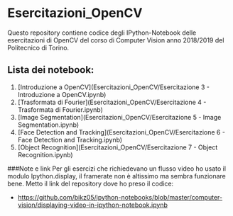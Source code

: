 # Esercitazioni_OpenCV 

Questo repository contiene codice degli IPython-Notebook delle esercitazioni di OpenCV del corso di Computer Vision anno 2018/2019 del Politecnico di Torino.

## Lista dei notebook:

1. [Introduzione a OpenCV](Esercitazioni_OpenCV/Esercitazione 3 - Introduzione a OpenCV.ipynb)
2. [Trasformata di Fourier](Esercitazioni_OpenCV/Esercitazione 4 - Trasformata di Fourier.ipynb)
3. [Image Segmentation](Esercitazioni_OpenCV/Esercitazione 5 - Image Segmentation.ipynb)
4. [Face Detection and Tracking](Esercitazioni_OpenCV/Esercitazione 6 - Face Detection and Tracking.ipynb)
5. [Object Recognition](Esercitazioni_OpenCV/Esercitazione 7 - Object Recognition.ipynb)

###Note e link
Per gli esercizi che richiedevano un flusso video ho usato il modulo Ipython.display, il framerate non è altissimo ma sembra funzionare bene. Metto il link del repository dove ho preso il codice: 
- https://github.com/bikz05/ipython-notebooks/blob/master/computer-vision/displaying-video-in-ipython-notebook.ipynb
